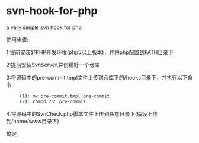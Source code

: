 # svn-hook-for-php
a very simple svn hook for php


使用步骤:

1:提前安装好PHP开发环境(php5以上版本)，并将php配置到PATH目录下

2:提前安装SvnServer,并创建好一个仓库

3:将源码中的pre-commit.tmpl文件上传到仓库下的/hooks目录下，并执行以下命令
  ``` Bash
       (1): mv pre-commit.tmpl pre-commit
       (2): chmod 755 pre-commit 
  ```
4:将源码中的SvnCheck.php脚本文件上传到任意目录下(假设上传到/home/www目录下)

搞定。
  








